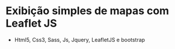 # Exibição simples de mapas com Leaflet JS

* Html5, Css3, Sass, Js,  Jquery, LeafletJS e bootstrap
